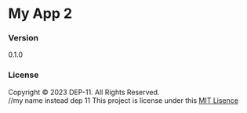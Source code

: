 # My App 2

### Version
0.1.0

### License
Copyright © 2023 DEP-11. All Rights Reserved. <br>                          //my name instead dep 11 
This project is license under this [MIT Lisence](License.txt)
